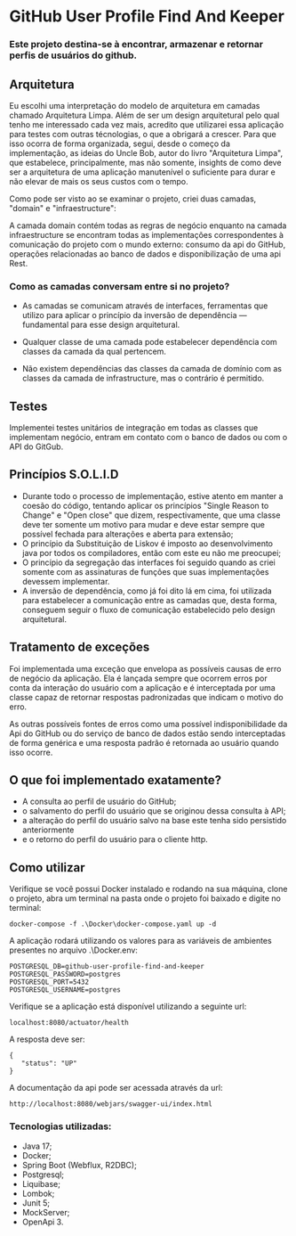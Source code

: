 # GitHub User Profile Find And Keeper

### Este projeto destina-se à encontrar, armazenar e retornar perfis de usuários do github.

## Arquitetura

Eu escolhi uma interpretação do modelo de arquitetura em camadas chamado Arquitetura Limpa. Além de ser um design arquitetural
pelo qual tenho me interessado cada vez mais, acredito que utilizarei essa aplicação para testes com outras técnologias,
o que a obrigará a crescer. Para que isso ocorra de forma organizada, segui, desde o começo da implementação, as ideias 
do Uncle Bob, autor do livro "Arquitetura Limpa", que estabelece, principalmente, mas não somente, insights de como deve 
ser a arquitetura de uma aplicação manutenível o suficiente para durar e não elevar de mais os seus custos com o tempo.

Como pode ser visto ao se examinar o projeto, criei duas camadas, "domain" e "infraestructure": 

A camada domain contém todas  as regras de negócio enquanto na camada infraestructure se encontram todas as 
implementações correspondentes à comunicação do projeto com o mundo externo: consumo da api do GitHub,
 operações relacionadas ao banco de dados e disponibilização de uma api Rest.

### Como as camadas conversam entre si no projeto?

* As camadas se comunicam através de interfaces, ferramentas que utilizo para aplicar o princípio da inversão de
dependência — fundamental para esse design arquitetural.

* Qualquer classe de uma camada pode estabelecer dependência com classes da camada da qual pertencem.

* Não existem dependências das classes da camada de domínio com as classes da camada de infrastructure, mas
o contrário é permitido.


## Testes

Implementei testes unitários de integração em todas as classes que implementam negócio, entram em contato com o banco de
dados ou com o API do GitGub.

## Princípios S.O.L.I.D

* Durante todo o processo de implementação, estive atento em manter a coesão do código, tentando aplicar os princípios
"Single Reason to Change" e "Open close" que dizem, respectivamente, que uma classe deve ter somente um motivo para
mudar e deve estar sempre que possível fechada para alterações e aberta para extensão;
* O princípio da Substituição de Liskov é imposto ao desenvolvimento java por todos os compiladores, então com este eu
não me preocupei;
* O princípio da segregação das interfaces foi seguido quando as criei somente com as assinaturas de funções que suas
implementações devessem implementar.
* A inversão de dependência, como já foi dito lá em cima, foi utilizada para estabelecer a comunicação entre as camadas
que, desta forma, conseguem seguir o fluxo de comunicação estabelecido pelo design arquitetural.

## Tratamento de exceções

Foi implementada uma exceção que envelopa as possíveis causas de erro de negócio da aplicação. Ela é lançada sempre que 
ocorrem erros por conta da interação do usuário com a aplicação e é interceptada por uma classe capaz de retornar respostas
padronizadas que indicam o motivo do erro.

As outras possíveis fontes de erros como uma possível indisponibilidade da Api do GitHub ou do serviço de banco de dados
estão sendo interceptadas de forma genérica e uma resposta padrão é retornada ao usuário quando isso ocorre.

## O que foi implementado exatamente?

* A consulta ao perfil de usuário do GitHub;
* o salvamento do perfil do usuário que se originou dessa consulta à API;
* a alteração do perfil do usuário salvo na base este tenha sido persistido anteriormente
* e o retorno do perfil do usuário para o cliente http.

## Como utilizar

Verifique se você possui Docker instalado e rodando na sua máquina, clone o projeto, 
abra um terminal na pasta onde o projeto foi baixado e digite no terminal:

    docker-compose -f .\Docker\docker-compose.yaml up -d

A aplicação rodará utilizando os valores para as variáveis de ambientes presentes no arquivo .\Docker\.env:

    POSTGRESQL_DB=github-user-profile-find-and-keeper
    POSTGRESQL_PASSWORD=postgres
    POSTGRESQL_PORT=5432
    POSTGRESQL_USERNAME=postgres

Verifique se a aplicação está disponível utilizando a seguinte url:

    localhost:8080/actuator/health

A resposta deve ser:

    {
       "status": "UP"
    }

A documentação da api pode ser acessada através da url:

    http://localhost:8080/webjars/swagger-ui/index.html

### Tecnologias utilizadas:

* Java 17;
* Docker;
* Spring Boot (Webflux, R2DBC);
* Postgresql;
* Liquibase;
* Lombok;
* Junit 5;
* MockServer;
* OpenApi 3.

